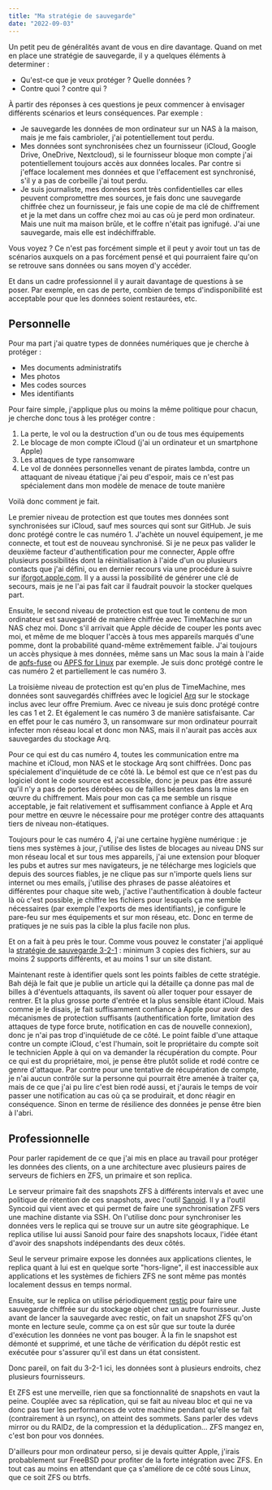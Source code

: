 ```yaml
---
title: "Ma stratégie de sauvegarde"
date: "2022-09-03"
---
```


Un petit peu de généralités avant de vous en dire davantage. Quand on met en place une stratégie de sauvegarde, il y a quelques éléments à determiner :

* Qu'est-ce que je veux protéger ? Quelle données ?
* Contre quoi ? contre qui ?

À partir des réponses à ces questions je peux commencer à envisager différents scénarios et leurs conséquences. Par exemple :

* Je sauvegarde les données de mon ordinateur sur un NAS à la maison, mais je me fais cambrioler, j'ai potentiellement tout perdu.
* Mes données sont synchronisées chez un fournisseur (iCloud, Google Drive, OneDrive, Nextcloud), si le fournisseur bloque mon compte j'ai potentiellement toujours accès aux données locales. Par contre si j'efface localement mes données et que l'effacement est synchronisé, s'il y a pas de corbeille j'ai tout perdu.
* Je suis journaliste, mes données sont très confidentielles car elles peuvent compromettre mes sources, je fais donc une sauvegarde chiffrée chez un fournisseur, je fais une copie de ma clé de chiffrement et je la met dans un coffre chez moi au cas où je perd mon ordinateur. Mais une nuit ma maison brûle, et le coffre n'était pas ignifugé. J'ai une sauvegarde, mais elle est indéchiffrable.

Vous voyez ? Ce n'est pas forcément simple et il peut y avoir tout un tas de scénarios auxquels on a pas forcément pensé et qui pourraient faire qu'on se retrouve sans données ou sans moyen d'y accéder.

Et dans un cadre professionnel il y aurait davantage de questions à se poser. Par exemple, en cas de perte, combien de temps d'indisponibilité est acceptable pour que les données soient restaurées, etc.

## Personnelle

Pour ma part j'ai quatre types de données numériques que je cherche à protéger :

* Mes documents administratifs
* Mes photos
* Mes codes sources
* Mes identifiants

Pour faire simple, j'applique plus ou moins la même politique pour chacun, je cherche donc tous à les protéger contre :

1. La perte, le vol ou la destruction d'un ou de tous mes équipements
2. Le blocage de mon compte iCloud (j'ai un ordinateur et un smartphone Apple)
3. Les attaques de type ransomware
4. Le vol de données personnelles venant de pirates lambda, contre un attaquant de niveau étatique j'ai peu d'espoir, mais ce n'est pas spécialement dans mon modèle de menace de toute manière

Voilà donc comment je fait.

Le premier niveau de protection est que toutes mes données sont synchronisées sur iCloud, sauf mes sources qui sont sur GitHub. Je suis donc protégé contre le cas numéro 1. J'achète un nouvel équipement, je me connecte, et tout est de nouveau synchronisé. Si je ne peux pas valider le deuxième facteur d'authentification pour me connecter, Apple offre plusieurs possibilités dont la réinitialisation à l'aide d'un ou plusieurs contacts que j'ai défini, ou en dernier recours via une procédure à suivre sur [iforgot.apple.com](https://iforgot.apple.com/). Il y a aussi la possibilité de générer une clé de secours, mais je ne l'ai pas fait car il faudrait pouvoir la stocker quelques part.

Ensuite, le second niveau de protection est que tout le contenu de mon ordinateur est sauvegardé de manière chiffrée avec TimeMachine sur un NAS chez moi. Donc s'il arrivait que Apple décide de couper les ponts avec moi, et même de me bloquer l'accès à tous mes appareils marqués d'une pomme, dont la probabilité quand-même extrêmement faible. J'ai toujours un accès physique à mes données, même sans un Mac sous la main à l'aide de [apfs-fuse](https://github.com/sgan81/apfs-fuse) ou [APFS for Linux](https://www.paragon-software.com/us/business/apfs-linux/) par exemple. Je suis donc protégé contre le cas numéro 2 et partiellement le cas numéro 3.

La troisième niveau de protection est qu'en plus de TimeMachine, mes données sont sauvegardés chiffrées avec le logiciel [Arq](https://www.arqbackup.com) sur le stockage inclus avec leur offre Premium. Avec ce niveau je suis donc protégé contre les cas 1 et 2. Et également le cas numéro 3 de manière satisfaisante. Car en effet pour le cas numéro 3, un ransomware sur mon ordinateur pourrait infecter mon réseau local et donc mon NAS, mais il n'aurait pas accès aux sauvegardes du stockage Arq.

Pour ce qui est du cas numéro 4, toutes les communication entre ma machine et iCloud, mon NAS et le stockage Arq sont chiffrées. Donc pas spécialement d'inquiétude de ce côté là. Le bémol est que ce n'est pas du logiciel dont le code source est accessible, donc je peux pas être assuré qu'il n'y a pas de portes dérobées ou de failles béantes dans la mise en œuvre du chiffrement. Mais pour mon cas ça me semble un risque acceptable, je fait relativement et suffisamment confiance à Apple et Arq pour mettre en œuvre le nécessaire pour me protéger contre des attaquants tiers de niveau non-étatiques.

Toujours pour le cas numéro 4, j'ai une certaine hygiène numérique : je tiens mes systèmes à jour, j'utilise des listes de blocages au niveau DNS sur mon réseau local et sur tous mes appareils, j'ai une extension pour bloquer les pubs et autres sur mes navigateurs, je ne télécharge mes logiciels que depuis des sources fiables, je ne clique pas sur n'importe quels liens sur internet ou mes emails, j'utilise des phrases de passe aléatoires et différentes pour chaque site web, j'active l'authentification à double facteur là où c'est possible, je chiffre les fichiers pour lesquels ça me semble nécessaires (par exemple l'exports de mes identifiants), je configure le pare-feu sur mes équipements et sur mon réseau, etc. Donc en terme de pratiques je ne suis pas la cible la plus facile non plus.

Et on a fait à peu près le tour. Comme vous pouvez le constater j'ai appliqué la [stratégie de sauvegarde 3-2-1](https://www.nextinpact.com/article/30278/109000-quest-ce-que-strategie-sauvegarde-3-2-1) : minimum 3 copies des fichiers, sur au moins 2 supports différents, et au moins 1 sur un site distant.

Maintenant reste à identifier quels sont les points faibles de cette stratégie. Bah déjà le fait que je publie un article qui la détaille ça donne pas mal de billes à d'éventuels attaquants, ils savent où aller toquer pour essayer de rentrer. Et la plus grosse porte d'entrée et la plus sensible étant iCloud. Mais comme je le disais, je fait suffisamment confiance à Apple pour avoir des mécanismes de protection suffisants (authentification forte, limitation des attaques de type force brute, notification en cas de nouvelle connexion), donc je n'ai pas trop d'inquiétude de ce côté. Le point faible d'une attaque contre un compte iCloud, c'est l'humain, soit le propriétaire du compte soit le technicien Apple à qui on va demander la récupération du compte. Pour ce qui est du propriétaire, moi, je pense être plutôt solide et rodé contre ce genre d'attaque. Par contre pour une tentative de récupération de compte, je n'ai aucun contrôle sur la personne qui pourrait être amenée à traiter ça, mais de ce que j'ai pu lire c'est bien rodé aussi, et j'aurais le temps de voir passer une notification au cas où ça se produirait, et donc réagir en conséquence. Sinon en terme de résilience des données je pense être bien à l'abri.

## Professionnelle

Pour parler rapidement de ce que j'ai mis en place au travail pour protéger les données des clients, on a une architecture avec plusieurs paires de serveurs de fichiers en ZFS, un primaire et son replica.

Le serveur primaire fait des snapshots ZFS à différents intervals et avec une politique de rétention de ces snapshots, avec l'outil [Sanoid](https://github.com/jimsalterjrs/sanoid). Il y a l'outil Syncoid qui vient avec et qui permet de faire une synchronisation ZFS vers une machine distante via SSH. On l'utilise donc pour synchroniser les données vers le replica qui se trouve sur un autre site géographique. Le replica utilise lui aussi Sanoid pour faire des snapshots locaux, l'idée étant d'avoir des snapshots indépendants des deux côtés.

Seul le serveur primaire expose les données aux applications clientes, le replica quant à lui est en quelque sorte "hors-ligne", il est inaccessible aux applications et les systèmes de fichiers ZFS ne sont même pas montés localement dessus en temps normal.

Ensuite, sur le replica on utilise périodiquement [restic](https://restic.net) pour faire une sauvegarde chiffrée sur du stockage objet chez un autre fournisseur. Juste avant de lancer la sauvegarde avec restic, on fait un snapshot ZFS qu'on monte en lecture seule, comme ça on est sûr que sur toute la durée d'exécution les données ne vont pas bouger. À la fin le snapshot est démonté et supprimé, et une tâche de vérification du dépôt restic est exécutée pour s'assurer qu'il est dans un état consistent.

Donc pareil, on fait du 3-2-1 ici, les données sont à plusieurs endroits, chez plusieurs fournisseurs.

Et ZFS est une merveille, rien que sa fonctionnalité de snapshots en vaut la peine. Couplée avec sa réplication, qui se fait au niveau bloc et qui ne va donc pas tuer les performances de votre machine pendant qu'elle se fait (contrairement à un rsync), on atteint des sommets. Sans parler des vdevs mirror ou du RAIDz, de la compression et la déduplication... ZFS mangez en, c'est bon pour vos données.

D'ailleurs pour mon ordinateur perso, si je devais quitter Apple, j'irais probablement sur FreeBSD pour profiter de la forte intégration avec ZFS. En tout cas au moins en attendant que ça s'améliore de ce côté sous Linux, que ce soit ZFS ou btrfs.

